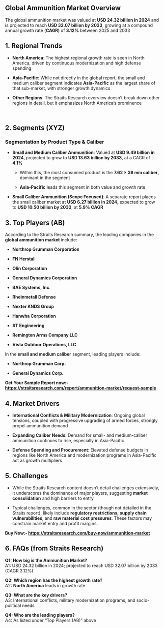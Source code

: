 <h2 data-start="399" data-end="435">Global Ammunition Market Overview</h2>
<p data-start="437" data-end="692">The global ammunition market was valued at <strong data-start="480" data-end="509">USD 24.32 billion in 2024</strong> and is projected to reach <strong data-start="536" data-end="565">USD 32.07 billion by 2033</strong>, growing at a compound annual growth rate (<strong data-start="609" data-end="617">CAGR</strong>) of <strong data-start="622" data-end="631">3.12%</strong> between 2025 and 2033&nbsp;</p>
<h2 data-start="699" data-end="720">1. Regional Trends</h2>
<ul data-start="722" data-end="1317">
<li data-start="722" data-end="901">
<p data-start="724" data-end="901"><strong data-start="724" data-end="741">North America</strong>: The highest regional growth rate is seen in North America, driven by continuous modernization and high defense spending</p>
</li>
<li data-start="903" data-end="1137">
<p data-start="905" data-end="1137"><strong data-start="905" data-end="921">Asia-Pacific</strong>: While not directly in the global report, the small and medium caliber segment indicates <strong data-start="1011" data-end="1027">Asia-Pacific</strong> as the largest share of that sub-market, with stronger growth dynamics&nbsp;</p>
</li>
<li data-start="1139" data-end="1317">
<p data-start="1141" data-end="1317"><strong data-start="1141" data-end="1158">Other Regions</strong>: The Straits Research overview doesn&rsquo;t break down other regions in detail, but it emphasizes North America&rsquo;s prominence&nbsp;</p>
</li>
</ul>
<p data-start="1319" data-end="1569">&nbsp;</p>
<h2 data-start="1576" data-end="1596">2. Segments (XYZ)</h2>
<h3 data-start="1598" data-end="1640">Segmentation by Product Type &amp; Caliber</h3>
<ul data-start="1641" data-end="2327">
<li data-start="1641" data-end="2088">
<p data-start="1643" data-end="1838"><strong data-start="1643" data-end="1682">Small and Medium Caliber Ammunition</strong>: Valued at <strong data-start="1694" data-end="1722">USD 9.49 billion in 2024</strong>, projected to grow to <strong data-start="1745" data-end="1774">USD 13.63 billion by 2033</strong>, at a CAGR of <strong data-start="1789" data-end="1797">4.1%</strong>&nbsp;</p>
<ul data-start="1841" data-end="2088">
<li data-start="1841" data-end="1979">
<p data-start="1843" data-end="1979">Within this, the most consumed product is the <strong data-start="1889" data-end="1913">7.62 &times; 39 mm caliber</strong>, dominant in the segment</p>
</li>
<li data-start="1982" data-end="2088">
<p data-start="1984" data-end="2088"><strong data-start="1984" data-end="2000">Asia-Pacific</strong> leads this segment in both value and growth rate&nbsp;</p>
</li>
</ul>
</li>
<li data-start="2090" data-end="2327">
<p data-start="2092" data-end="2327"><strong data-start="2092" data-end="2136">Small Caliber Ammunition (Scope Focused)</strong>: A separate report places the small caliber market at <strong data-start="2191" data-end="2219">USD 6.27 billion in 2024</strong>, expected to grow to <strong data-start="2241" data-end="2270">USD 10.50 billion by 2033</strong>, at <strong data-start="2275" data-end="2288">5.9% CAGR</strong>&nbsp;</p>
</li>
</ul>
<h2 data-start="2334" data-end="2356">3. Top Players (AB)</h2>
<p data-start="2358" data-end="2467">According to the Straits Research summary, the leading companies in the <strong data-start="2430" data-end="2458">global ammunition market</strong> include:</p>
<ul data-start="2469" data-end="2825">
<li data-start="2469" data-end="2505">
<p data-start="2471" data-end="2505"><strong data-start="2471" data-end="2503">Northrop Grumman Corporation</strong></p>
</li>
<li data-start="2506" data-end="2524">
<p data-start="2508" data-end="2524"><strong data-start="2508" data-end="2522">FN Herstal</strong></p>
</li>
<li data-start="2525" data-end="2549">
<p data-start="2527" data-end="2549"><strong data-start="2527" data-end="2547">Olin Corporation</strong></p>
</li>
<li data-start="2550" data-end="2586">
<p data-start="2552" data-end="2586"><strong data-start="2552" data-end="2584">General Dynamics Corporation</strong></p>
</li>
<li data-start="2587" data-end="2612">
<p data-start="2589" data-end="2612"><strong data-start="2589" data-end="2610">BAE Systems, Inc.</strong></p>
</li>
<li data-start="2613" data-end="2640">
<p data-start="2615" data-end="2640"><strong data-start="2615" data-end="2638">Rheinmetall Defense</strong></p>
</li>
<li data-start="2641" data-end="2666">
<p data-start="2643" data-end="2666"><strong data-start="2643" data-end="2664">Nexter KNDS Group</strong></p>
</li>
<li data-start="2667" data-end="2693">
<p data-start="2669" data-end="2693"><strong data-start="2669" data-end="2691">Hanwha Corporation</strong></p>
</li>
<li data-start="2694" data-end="2716">
<p data-start="2696" data-end="2716"><strong data-start="2696" data-end="2714">ST Engineering</strong></p>
</li>
<li data-start="2717" data-end="2751">
<p data-start="2719" data-end="2751"><strong data-start="2719" data-end="2749">Remington Arms Company LLC</strong></p>
</li>
<li data-start="2752" data-end="2825">
<p data-start="2754" data-end="2825"><strong data-start="2754" data-end="2787">Vista Outdoor Operations, LLC</strong></p>
</li>
</ul>
<p data-start="2827" data-end="2896">In the <strong data-start="2834" data-end="2862">small and medium caliber</strong> segment, leading players include:</p>
<ul data-start="2898" data-end="3138">
<li data-start="2898" data-end="2928">
<p data-start="2900" data-end="2928"><strong data-start="2900" data-end="2926">Northrop Grumman Corp.</strong></p>
</li>
<li data-start="2929" data-end="2959">
<p data-start="2931" data-end="2959"><strong data-start="2931" data-end="2957">General Dynamics Corp.</strong></p>
</li>
</ul>
<p><strong data-start="2931" data-end="2957">Get Your Sample Report now:-<a href="https://straitsresearch.com/report/ammunition-market/request-sample">https://straitsresearch.com/report/ammunition-market/request-sample</a>&nbsp;</strong></p>
<h2 data-start="3145" data-end="3165">4. Market Drivers</h2>
<ul data-start="3167" data-end="3747">
<li data-start="3167" data-end="3374">
<p data-start="3169" data-end="3374"><strong data-start="3169" data-end="3221">International Conflicts &amp; Military Modernization</strong>: Ongoing global tensions, coupled with progressive upgrading of armed forces, strongly propel ammunition demand&nbsp;</p>
</li>
<li data-start="3376" data-end="3541">
<p data-start="3378" data-end="3541"><strong data-start="3378" data-end="3405">Expanding Caliber Needs</strong>: Demand for small- and medium-caliber ammunition continues to rise, especially in Asia-Pacific</p>
</li>
<li data-start="3543" data-end="3747">
<p data-start="3545" data-end="3747"><strong data-start="3545" data-end="3581">Defense Spending and Procurement</strong>: Elevated defense budgets in regions like North America and modernization programs in Asia-Pacific act as growth multipliers&nbsp;</p>
</li>
</ul>
<h2 data-start="3754" data-end="3770">5. Challenges</h2>
<ul data-start="3772" data-end="4263">
<li data-start="3772" data-end="3998">
<p data-start="3774" data-end="3998">While the Straits Research content doesn&rsquo;t detail challenges extensively, it underscores the dominance of major players, suggesting <strong data-start="3906" data-end="3930">market consolidation</strong> and high barriers to entry&nbsp;</p>
</li>
<li data-start="4000" data-end="4263">
<p data-start="4002" data-end="4263">Typical challenges, common in the sector (though not detailed in the Straits report), likely include <strong data-start="4103" data-end="4130">regulatory restrictions</strong>, <strong data-start="4132" data-end="4164">supply chain vulnerabilities</strong>, and <strong data-start="4170" data-end="4201">raw material cost pressures</strong>. These factors may constrain market entry and profit margins.</p>
</li>
</ul>
<p><strong>Buy Now:-&nbsp;<a href="https://straitsresearch.com/buy-now/ammunition-market">https://straitsresearch.com/buy-now/ammunition-market</a>&nbsp;</strong></p>
<h2 data-start="4270" data-end="4304">6. FAQs (from Straits Research)</h2>
<p data-start="4306" data-end="4479"><strong data-start="4306" data-end="4347">Q1: How big is the Ammunition Market?</strong><br data-start="4347" data-end="4350" /> A1: USD 24.32 billion in 2024; projected to reach USD 32.07 billion by 2033 (CAGR 3.12%)</p>
<p data-start="4481" data-end="4616"><strong data-start="4481" data-end="4530">Q2: Which region has the highest growth rate?</strong><br data-start="4530" data-end="4533" /> A2: <strong data-start="4537" data-end="4554">North America</strong> leads in growth rate</p>
<p data-start="4618" data-end="4782"><strong data-start="4618" data-end="4651">Q3: What are the key drivers?</strong><br data-start="4651" data-end="4654" /> A3: International conflicts, military modernization programs, and socio-political needs&nbsp;</p>
<p data-start="4784" data-end="4908"><strong data-start="4784" data-end="4820">Q4: Who are the leading players?</strong><br data-start="4820" data-end="4823" /> A4: As listed under &ldquo;Top Players (AB)&rdquo; above</p>
